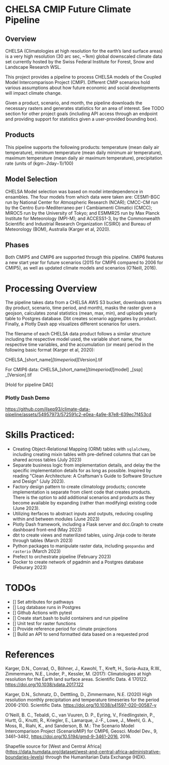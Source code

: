 # CHELSA CMIP Future Climate Pipeline

## Overview

CHELSA (Climatologies at high resolution for the earth’s land surface areas) is a very high resolution (30 arc sec, ~1km) global downscaled climate data set currently hosted by the Swiss Federal Institute for Forest, Snow and Landscape Research WSL.

This project provides a pipeline to process CHELSA models of the Coupled Model Intercomparison Project (CMIP). Different CMIP scenarios hold various assumptions about how future economic and social developments will impact climate change. 

Given a product, scenario, and month, the pipeline downloads the necessary rasters and generates statistics for an area of interest. See TODO section for other project goals (including API access through an endpoint and providing support for statistics given a user-provided bounding box).

## Products

This pipeline supports the following products: temperature (mean daily air temperature), minimum temperature (mean daily minimum air temperature), maximum temperature (mean daily air maximum temperature), precipitation rate (units of (kg*m−2*day−1)/100)

## Model Selection

CHELSA Model selection was based on model interdependence in
ensambles. The four models from which data were taken are: CESM1-BGC run by National Center for Atmospheric Research (NCAR); CMCC-CM run by the Centro Euro-Mediterraneo per I Cambiamenti Climatici (CMCC); MIROC5 run by the University of Tokyo; and ESMMR25 run by Max Planck Institute for Meteorology (MPI-M); and ACCESS1-3, by the Commonwealth Scientific and Industrial Research Organization (CSIRO) and Bureau of Meteorology (BOM), Australia (Karger et al, 2020).

## Phases

Both CMIP5 and CMIP6 are supported through this pipeline. CMIP6 features a new start year for future scenarios (2015 for CMIP6 compared to 2006 for CMIP5), as well as updated climate models and scenarios (O’Neill, 2016).

# Processing Overview

The pipeline takes data from a CHELSA AWS S3 bucket, downloads rasters (by product, scenario, time period, and month), masks the raster given a geojson, calculates zonal statistics (mean, max, min), and uploads yearly table to Postgres database. Dbt creates scenario aggregates by product. Finally, a Plotly Dash app visualizes different scenarios for users.

The filename of each CHELSA data product follows a similar structure including the respective model used, the variable short name, the respective time variables, and the accumulation (or mean) period in the following basic format (Karger et al, 2020):

CHELSA_[short_name]_[timeperiod]_[Version].tif

For CMIP6 data:
CHELSA_[short_name]_[timeperiod]_[model] _[ssp] _[Version].tif

[Hold for pipeline DAG]

### Plotly Dash Demo

https://github.com/ilsep93/climate-data-pipeline/assets/54957973/572591c2-e0ea-4a9e-87e8-639ec7f453cd

# Skills Practiced:

* Creating Object-Relational Mapping (ORM) tables with `sqlalchemy`, including creating mixin tables with pre-defined columns that can be shared across tables (July 2023)
* Separate business logic from implementation details, and delay the the specific implementation details for as long as possible. Inspired by reading "Clean Architecture: A Craftsman's Guide to Software Structure and Design" (July 2023).
* Factory design pattern to create climatology products; concrete implementation is separate from client code that creates products. There is the option to add additional scenarios and products as they become available by expanding (rather than modifying) existing code (June 2023).
* Utilizing iterfaces to abstract inputs and outputs, reducing coupling within and between modules (June 2023)
* Plotly Dash framework, including a Flask server and dcc.Graph to create dashboard front-end (May 2023)
* dbt to create views and materilized tables, using Jinja code to iterate through tables (March 2023)
* Python packages to manipulate raster data, including `geopandas` and `rasterio` (March 2023)
* Prefect to orchestrate pipeline (February 2023)
* Docker to create network of pgadmin and a Postgres database (Feburary 2023)

# TODOs

- [] Set attributes for pathways
- [] Log database runs in Postgres
- [] Github Actions with pytest
- [] Create start.bash to build containers and run pipeline
- [] Unit test for raster functions
- [] Provide reference period for climate projections
- [] Build an API to send formatted data based on a requested prod


# References

 Karger, D.N., Conrad, O., Böhner, J., Kawohl, T., Kreft, H., Soria-Auza, R.W., Zimmermann, N.E., Linder, P., Kessler, M. (2017): Climatologies at high resolution for the Earth land surface areas. Scientific Data. 4 170122. https://doi.org/10.1038/sdata.2017.122

 Karger, D.N., Schmatz, D., Detttling, D., Zimmermann, N.E. (2020) High resolution monthly precipitation and temperature timeseries for the period 2006-2100. Scientific Data. https://doi.org/10.1038/s41597-020-00587-y

  O'Neill, B. C., Tebaldi, C., van Vuuren, D. P., Eyring, V., Friedlingstein, P., Hurtt, G., Knutti, R., Kriegler, E., Lamarque, J.-F., Lowe, J., Meehl, G. A., Moss, R., Riahi, K., and Sanderson, B. M.: The Scenario Model Intercomparison Project (ScenarioMIP) for CMIP6, Geosci. Model Dev., 9, 3461–3482, https://doi.org/10.5194/gmd-9-3461-2016, 2016.

  Shapefile source for [West and Central Africa] (https://data.humdata.org/dataset/west-and-central-africa-administrative-boundaries-levels) through the Humanitarian Data Exchange (HDX).




